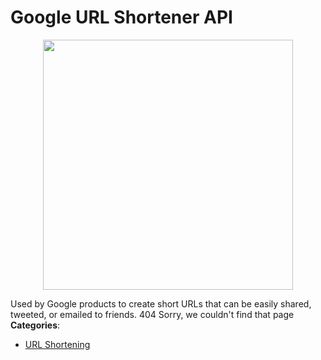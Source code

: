 # Google URL Shortener API

<p align="center">
    <img width="400" src="https://raw.githubusercontent.com/awesome-apis/awesome-apis/apis/google-url-shortener-api/logo_256x256.png" />
</p>


Used by Google products to create short URLs that can be easily shared, tweeted, or emailed to friends.  404 Sorry, we couldn't find that page
**Categories**:

- [URL Shortening](https://github/awesome-apis/awesome-apis#url-shortening)



